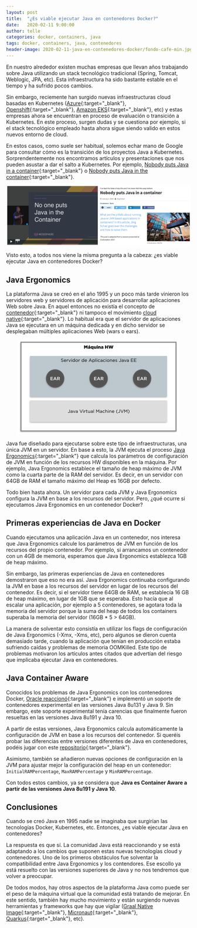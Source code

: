 ```yaml
---
layout: post
title:  "¿Es viable ejecutar Java en contenedores Docker?"
date:   2020-02-11 9:00:00
author: telle
categories: docker, containers, java
tags: docker, containers, java, contenedores
header-image: 2020-02-11-java-en-contenedores-docker/fondo-cafe-min.jpg
---
```


En nuestro alrededor existen muchas empresas que llevan años trabajando sobre Java utilizando un stack tecnológico tradicional (Spring, Tomcat, Weblogic, JPA, etc). Esta infraestructura ha sido bastante estable en el tiempo y ha sufrido pocos cambios.

Sin embargo, reciemente han surgido nuevas infraestructuras cloud basadas en Kubernetes ([Azure](https://azure.microsoft.com/en-us/free/kubernetes-service/){:target="_blank"}, [Openshift](https://www.redhat.com/es/technologies/cloud-computing/openshift){:target="_blank"}, [Amazon EKS](https://aws.amazon.com/es/eks/){:target="_blank"}, etc) y estas empresas ahora se encuentran en proceso de evaluación o transición a Kubernetes. En este proceso, surgen dudas y se cuestiona por ejemplo, si el stack tecnológico empleado hasta ahora sigue siendo valido en estos nuevos entorno de cloud. 

En estos casos, como suele ser habitual, solemos echar mano de Google para consultar cómo es la transición de los proyectos Java a Kubernetes. Sorprendentemente nos encontramos artículos y presentaciones que nos pueden asustar a dar el salto a Kubernetes. Por ejemplo, [Nobody puts Java in a container](https://jaxenter.com/nobody-puts-java-container-139373.html){:target="_blank"} o [Nobody puts Java in the container](https://vimeo.com/181900266){:target="_blank"}. 

![Nobody puts java in containers](/assets/images/2020-02-11-java-en-contenedores-docker/no-body-puts-java-in-a-container.png)

Visto esto, a todos nos viene la misma pregunta a la cabeza: ¿es viable ejecutar Java en contenedores Docker?

## Java Ergonomics

La plataforma Java se creó en el año 1995 y un poco más tarde vinieron los servidores web y servidores de aplicación para desarrollar aplicaciones Web sobre Java. En aquel entonces no existía el concepto de [contenedor](https://www.docker.com/resources/what-container){:target="_blank"} ni tampoco el movimiento [cloud native](https://www.cncf.io/){:target="_blank"}. Lo habitual era que el servidor de aplicaciones Java se ejecutara en un máquina dedicada y en dicho servidor se desplegaban múltiples aplicaciones Web (wars o ears). 

<p align="center">
    <img src="/assets/images/2020-02-11-java-en-contenedores-docker/servidor-java-ee.png">
</p>

Java fue diseñado para ejecutarse sobre este tipo de infraestructuras, una única JVM en un servidor. En base a esto, la JVM ejecuta el proceso [Java Ergonomics](https://docs.oracle.com/javase/8/docs/technotes/guides/vm/gctuning/ergonomics.html){:target="_blank"} que calcula los parámetros de configuración de JVM en función de los recursos HW disponibles en la máquina. Por ejemplo, Java Ergonomics establece el tamaño de heap máximo de JVM como la cuarta parte de la RAM del servidor. Es decir, en un servidor con 64GB de RAM el tamaño máximo del Heap es 16GB por defecto. 

Todo bien hasta ahora. Un servidor para cada JVM y Java Ergonomics configura la JVM en base a los recursos del servidor. Pero, ¿qué ocurre si ejecutamos Java Ergonomics en un contenedor Docker?

## Primeras experiencias de Java en Docker

Cuando ejecutamos una aplicación Java en un contenedor, nos interesa que Java Ergonomics calcule los parámetros de JVM en función de los recursos del propio contenedor. Por ejemplo, si arrancamos un contenedor con un 4GB de memoria, esperamos que Java Ergonomics establezca 1GB de heap máximo. 

Sin embargo, las primeras experiencias de Java en contenedores demostraron que eso no era así. Java Ergonomics continuaba configurando la JVM en base a los recursos del servidor en lugar de los recursos del contenedor. Es decir, si el servidor tiene 64GB de RAM, se establecía 16 GB de heap máximo, en lugar de 1GB que se esperaba. Esto hacía que al escalar una aplicación, por ejemplo a 5 contenedores, se agotara toda la memoria del servidor porque la suma del heap de todos los containers superaba la memoria del servidor (16GB * 5 > 64GB). 

La manera de solventar esto consistía en utilizar los flags de configuración de Java Ergonomics (-Xmx, -Xms, etc), pero algunos se dieron cuenta demasiado tarde, cuando la aplicación que tenían en producción estaba sufriendo caídas y problemas de memoria OOMKilled. Este tipo de problemas motivaron los artículos antes citados que advertían del riesgo que implicaba ejecutar Java en contenedores. 

## Java Container Aware

Conocidos los problemas de Java Ergonomics con los contenedores Docker, [Oracle reaccionó](https://blogs.oracle.com/java-platform-group/java-se-support-for-docker-cpu-and-memory-limits){:target="_blank"} e implementó un soporte de contenedores experimental en las versiones Java 8u131 y Java 9. Sin embargo, este soporte experimental tenía carencias que finalmente fueron resueltas en las versiones Java 8u191 y Java 10. 

A partir de estas versiones, Java Ergonomics calcula automáticamente la configuración de JVM en base a los recursos del contenedor. Si queréis probar las diferencias entre versiones diferentes de Java en contenedores, podéis jugar con este [repositorio](https://github.com/wearearima/docker-java-cpu-memory-limit){:target="_blank"}. 

Asimismo, también se añadieron nuevas opciones de configuración en la JVM para ajustar mejor la configuración del heap en un contenedor: `InitialRAMPercentage`, `MaxRAMPercentage` y `MinRAMPercentage`. 

Con todos estos cambios, ya se considera que **Java es Container Aware a partir de las versiones Java 8u191 y Java 10**.

## Conclusiones

Cuando se creó Java en 1995 nadie se imaginaba que surgirían las tecnologías Docker, Kubernetes, etc. Entonces, ¿es viable ejecutar Java en contenedores? 

La respuesta es que sí. La comunidad Java está reaccionando y se está adaptando a los cambios que suponen estas nuevas tecnologías cloud y contenedores. Uno de los primeros obstáculos fue solventar la compatibilidad entre Java Ergonomics y los contendores. Ese escollo ya está resuelto con las versiones superiores de Java y no nos tendremos que volver a preocupar.

De todos modos, hay otros aspectos de la plataforma Java como puede ser el peso de la máquina virtual que la comunidad está tratando de mejorar. En este sentido, también hay mucho movimiento y están surgiendo nuevas herramientas y frameworks que hay que vigilar ([Graal Native Image](https://www.graalvm.org/docs/reference-manual/native-image/){:target="_blank"}, [Micronaut](https://micronaut.io/){:target="_blank"}, [Quarkus](https://quarkus.io/){:target="_blank"}, etc).
